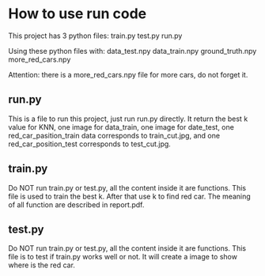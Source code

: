 How to use run code
===================

This project has 3 python files: train.py test.py run.py

Using these python files with: data_test.npy	data_train.npy	ground_truth.npy	more_red_cars.npy

Attention: there is a more_red_cars.npy file for more cars, do not forget it.

run.py
-----
This is a file to run this project, just run run.py directly. It return the best k value for KNN, one image for data_train, one image for date_test, one red_car_pasition_train data corresponds to train_cut.jpg, and one red_car_position_test corresponds to test_cut.jpg.

train.py
-------
Do NOT run train.py or test.py, all the content inside it are functions. This file is used to train the best k. After that use k to find red car. The meaning of all function are described in report.pdf.

test.py
-------
Do NOT run train.py or test.py, all the content inside it are functions. This file is to test if train.py works well or not. It will create a image to show where is the red car.
